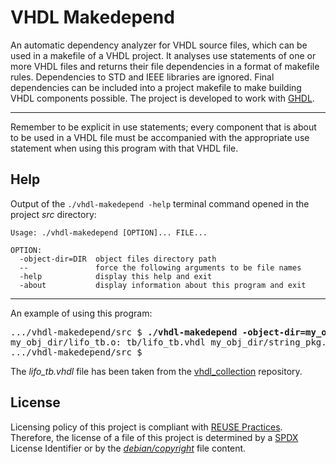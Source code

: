 # VHDL Makedepend

An automatic dependency analyzer for VHDL source files, which can be used in a makefile of a VHDL project. It analyses use statements of one or more VHDL files and returns their file dependencies in a format of makefile rules. Dependencies to STD and IEEE libraries are ignored. Final dependencies can be included into a project makefile to make building VHDL components possible. The project is developed to work with [GHDL](https://github.com/ghdl/ghdl).

---

Remember to be explicit in use statements; every component that is about to be used in a VHDL file must be accompanied with the appropriate use statement when using this program with that VHDL file.

## Help

Output of the `./vhdl-makedepend -help` terminal command opened in the project *src* directory:

```
Usage: ./vhdl-makedepend [OPTION]... FILE...

OPTION:
  -object-dir=DIR  object files directory path
  --               force the following arguments to be file names
  -help            display this help and exit
  -about           display information about this program and exit
```

---

An example of using this program:

<pre>
.../vhdl-makedepend/src $ <b>./vhdl-makedepend -object-dir=my_obj_dir tb/lifo_tb.vhdl</b>
my_obj_dir/lifo_tb.o: tb/lifo_tb.vhdl my_obj_dir/string_pkg.o my_obj_dir/lifo.o
.../vhdl-makedepend/src $ 
</pre>

The *lifo_tb.vhdl* file has been taken from the [vhdl_collection](https://gitlab.com/dominiksalvet/vhdl_collection) repository.

## License

Licensing policy of this project is compliant with [REUSE Practices](https://reuse.software/practices/2.0/). Therefore, the license of a file of this project is determined by a [SPDX](https://spdx.org/) License Identifier or by the [*debian/copyright*](debian/copyright) file content.
